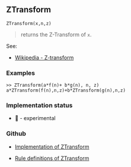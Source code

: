 ## ZTransform

```
ZTransform(x,n,z)
```

> returns the Z-Transform of `x`.
 
 
See: 
* [Wikipedia - Z-transform](https://en.wikipedia.org/wiki/Z-transform) 

### Examples

```
>> ZTransform(a*f(n)+ b*g(n), n, z)
a*ZTransform(f(n),n,z)+b*ZTransform(g(n),n,z)
```






### Implementation status

* &#x1F9EA; - experimental

### Github

* [Implementation of ZTransform](https://github.com/axkr/symja_android_library/blob/master/symja_android_library/matheclipse-core/src/main/java/org/matheclipse/core/reflection/system/ZTransform.java#L17) 

* [Rule definitions of ZTransform](https://github.com/axkr/symja_android_library/blob/master/symja_android_library/rules/ZTransformRules.m) 
